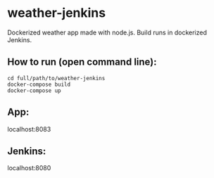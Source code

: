 # weather-jenkins
Dockerized weather app made with node.js. 
Build runs in dockerized Jenkins.

## How to run (open command line):
```
cd full/path/to/weather-jenkins
docker-compose build
docker-compose up
```

## App:
localhost:8083

## Jenkins:
localhost:8080
